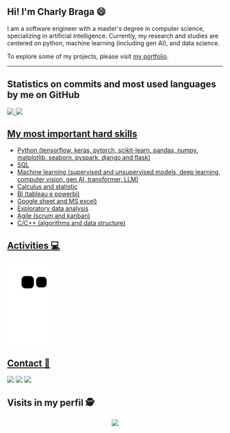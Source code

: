 
<!--
**charlyBraga/charlyBraga** is a ✨ _special_ ✨ repository because its `README.md` (this file) appears on your GitHub profile.

Here are some ideas to get you started:

- 🔭 I’m currently working on ...
- 🌱 I’m currently learning Python, DataScience, Django, BI, PowerBI, Deep Leraning, Machine Learning ...
- 👯 I’m looking to collaborate on ...
- 🤔 I’m looking for help with ...
- 💬 Ask me about ...
- 📫 How to reach me: ...
- 😄 Pronouns: ...
- ⚡ Fun fact: ...
-->

## Hi! I'm Charly Braga 😄 

I am a software engineer with a master's degree in computer science, specializing in artificial intelligence. Currently, my research and studies are centered on python, machine learning (including gen AI), and data science.

To explore some of my projects, please visit [my portfolio](https://github.com/charlyBraga/my-portfolio/blob/main/README.md).

---
## Statistics on commits and most used languages by me on GitHub
<div style="display: inline_block"><be> <div> 
  <a href="https://github.com/charlybraga">
  <img height="180em" src="https://github-readme-stats.vercel.app/api?username=charlybraga&show_icons=true&theme=dracula&include_all_commits=true&count_private=true"/>
  <img height="180em" src="https://github-readme-stats.vercel.app/api/top-langs/?username=charlybraga&layout=compact&langs_count=7&theme=dracula"/>
</div>
 
 <div  border-bottom: none ><h2>My most important hard skills</h2></div>

 
<div>  
  <ul>
  <li> Python (tensorflow, keras, pytorch, scikit-learn, pandas, numpy, matplotlib, seaborn, pyspark, django and flask)</li>
  <li> SQL </li>
  <li> Machine learning (supervised and unsupervised models, deep learning, computer vision, gen AI, transformer, LLM) </li>
  <li> Calculus and statistic </li>
  <li> BI (tableau e powerbi) </li>
  <li> Google sheet and MS excel)  </li>
  <li> Exploratory data analysis </li>
  <li> Agile (scrum and kanban) </li>
  <li> C/C++ (algorithms and data structure)  </li> 


  </ul>
  
  <!-- <img align="center" alt="Charly-Python" height="30" width="40" src="https://raw.githubusercontent.com/devicons/devicon/master/icons/django/django-original.svg">
  <img align="center" alt="Charly-Python" height="30" width="40" src="https://raw.githubusercontent.com/devicons/devicon/master/icons/python/python-original.svg">
 <img align="center" alt="Charly-Python" height="30" width="40" src="https://raw.githubusercontent.com/devicons/devicon/master/icons/cplusplus/cplusplus-original.svg">
  <img align="center" alt="Charly-Js" height="30" width="40" src="https://raw.githubusercontent.com/devicons/devicon/master/icons/javascript/javascript-plain.svg"> 
 <img align="center" alt="Charly-Python" height="30" width="40" src="https://raw.githubusercontent.com/devicons/devicon/master/icons/c/c-original.svg"> -->
  <!--<img align="right" alt="Charly-yoda" src="https://cdn.discordapp.com/attachments/795358919417397249/825430589581688872/hi.gif">-->
</div>
 
 ## Activities :computer:
![Snake animation](https://github.com/rafaballerini/rafaballerini/blob/output/github-contribution-grid-snake.svg)
 
  

## Contact :iphone:
<div> 
 <a href="https://www.linkedin.com/in/charly-braga-ventura-b45224128/" target="_blank"><img src="https://img.shields.io/badge/-LinkedIn-%230077B5?style=for-the-badge&logo=linkedin&logoColor=white" target="_blank"></a> 
 <a href="https://www.youtube.com/channel/UCbqeQ-cAJIOIcKNCE72VvuQ" target="_blank"><img src="https://img.shields.io/badge/YouTube-FF0000?style=for-the-badge&logo=youtube&logoColor=white" target="_blank"></a>
 <a href = "mailto:charlybraga@gmail.com"><img src="https://img.shields.io/badge/-Gmail-%23333?style=for-the-badge&logo=gmail&logoColor=white" target="_blank"></a>
</div>
 
 ## Visits in my perfil :detective: <br>
 <p align="center"> 
   <img alingn="center" src="https://profile-counter.glitch.me/charlyBraga/count.svg" />
 </p>


